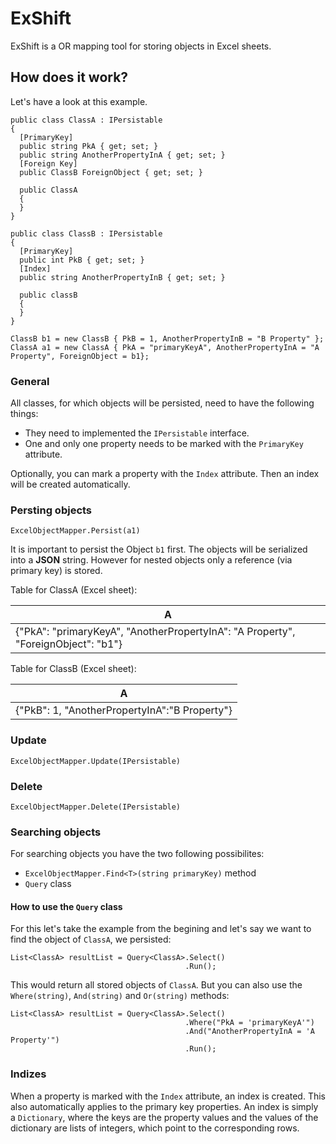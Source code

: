 # ExShift

ExShift is a OR mapping tool for storing objects in Excel sheets.

## How does it work?

Let's have a look at this example.


```
public class ClassA : IPersistable
{
  [PrimaryKey]
  public string PkA { get; set; }
  public string AnotherPropertyInA { get; set; }
  [Foreign Key]
  public ClassB ForeignObject { get; set; }
  
  public ClassA
  {
  }
}

public class ClassB : IPersistable
{
  [PrimaryKey]
  public int PkB { get; set; }
  [Index]
  public string AnotherPropertyInB { get; set; }
  
  public classB
  {
  }
}
```

```
ClassB b1 = new ClassB { PkB = 1, AnotherPropertyInB = "B Property" };
ClassA a1 = new ClassA { PkA = "primaryKeyA", AnotherPropertyInA = "A Property", ForeignObject = b1};
```

### General

All classes, for which objects will be persisted, need to have the following things:
- They need to implemented the `IPersistable` interface.
- One and only one property needs to be marked with the `PrimaryKey` attribute.

Optionally, you can mark a property with the `Index` attribute. Then an index will be created automatically.

### Persting objects

```ExcelObjectMapper.Persist(b1)
ExcelObjectMapper.Persist(a1)
```
It is important to persist the Object `b1` first. The objects will be serialized into a **JSON** string. However for nested objects only a reference (via primary key) is stored.

Table for ClassA (Excel sheet):

| A                                                                                 |
|-----------------------------------------------------------------------------------|
| {"PkA": "primaryKeyA", "AnotherPropertyInA": "A Property", "ForeignObject": "b1"} |

Table for ClassB (Excel sheet):

| A                                             |
|-----------------------------------------------|
| {"PkB": 1, "AnotherPropertyInA":"B Property"} |

### Update
```ExcelObjectMapper.Update(IPersistable)```

### Delete
```ExcelObjectMapper.Delete(IPersistable)```

### Searching objects

For searching objects you have the two following possibilites:
- `ExcelObjectMapper.Find<T>(string primaryKey)` method
- `Query` class

#### How to use the `Query` class

For this let's take the example from the begining and let's say we want to find the object of `ClassA`, we persisted:

```
List<ClassA> resultList = Query<ClassA>.Select()
                                       .Run();
```

This would return all stored objects of `ClassA`. But you can also use the `Where(string)`, `And(string)` and `Or(string)` methods:

```
List<ClassA> resultList = Query<ClassA>.Select()
                                       .Where("PkA = 'primaryKeyA'")
                                       .And("AnotherPropertyInA = 'A Property'")
                                       .Run();
```

### Indizes

When a property is marked with the `Index` attribute, an index is created. This also automatically applies to the primary key properties. An index is simply a `Dictionary`, where the keys are the property values and the values of the dictionary are lists of integers, which point to the corresponding rows.
